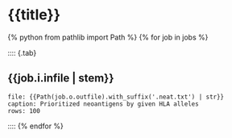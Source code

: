 # {{title}}

{% python from pathlib import Path %}
{% for job in jobs %}

:::: {.tab}
## {{job.i.infile | stem}}

```table
file: {{Path(job.o.outfile).with_suffix('.neat.txt') | str}}
caption: Prioritized neoantigens by given HLA alleles
rows: 100
```

::::
{% endfor %}

